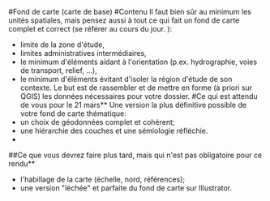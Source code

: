 #Fond de carte (carte de base)
#Contenu
Il faut bien sûr au minimum les unités spatiales, mais pensez aussi à tout ce qui fait un fond de carte complet et correct (se référer au cours du jour. ):
* limite de la zone d'étude,
* limites administratives intermédiaires,
* le minimum d'éléments aidant à l'orientation (p.ex. hydrographie, voies de transport, relief, ...),
* le minimum d'éléments évitant d'isoler la région d'étude de son contexte.
Le but est de rassembler et de mettre en forme (à priori sur QGIS) les données nécessaires pour votre dossier.
#Ce qui est attendu de vous pour le 21 mars**
Une version la plus définitive possible de votre fond de carte thématique:
* un choix de géodonnées complet et cohérent;
* une hiérarchie des couches et une sémiologie réfléchie.
* 
##Ce que vous devrez faire plus tard, mais qui n'est pas obligatoire pour ce rendu**
* l'habillage de la carte (échelle, nord, références);
* une version "léchée" et parfaite du fond de carte sur Illustrator.
